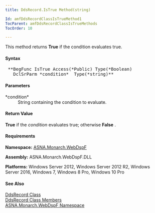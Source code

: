 ```yaml
---
title: DdsRecord.IsTrue Method(string)

Id: amfDdsRecordClassIsTrueMethod1
TocParent: amfDdsRecordClassIsTrueMethods
TocOrder: 10

---
```


This method returns **True** if the condition evaluates true.

#### Syntax
<pre class="prettyprint"> **BegFunc IsTrue Access(*Public) Type(*Boolean)
   DclSrParm *condition*  Type(*string)** </pre>

#### Parameters
<dl>
        <dt>
 *condition* 
        </dt>
        <dd>String containing the condition to evaluate.</dd>
</dl>

#### Return Value
**True** if the *condition* evaluates true; otherwise **False** .

#### Requirements
**Namespace:** [ASNA.Monarch.WebDspF](amfWebDspFNamespace.html)

**Assembly:** ASNA.Monarch.WebDspF.DLL

**Platforms:** Windows Server 2012, Windows Server 2012 R2, Windows Server 2016, Windows 7, Windows 8 Pro, Windows 10 Pro

#### See Also
[DdsRecord Class](amfDdsRecordClass.html) <br /> [ DdsRecord Class Members](amfDdsRecordClassMembers.html) <br /> [ ASNA.Monarch.WebDspF Namespace](amfWebDspFNamespace.html) 

